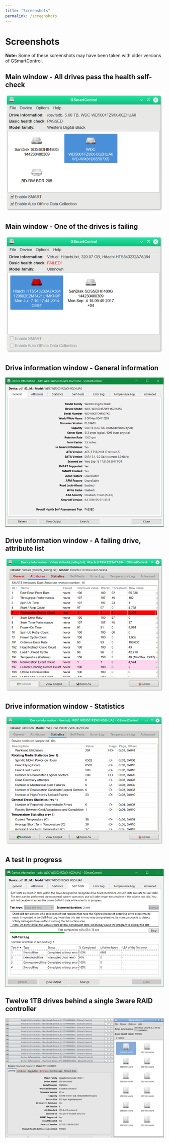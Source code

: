 ```yaml
---
title: "Screenshots"
permalink: /screenshots
---
```


# Screenshots

**Note:** Some of these screenshots may have been taken with older versions
of GSmartControl.

## Main window - All drives pass the health self-check

![3ware RAID](screenshots/main_ok.png)


## Main window - One of the drives is failing

![3ware RAID](screenshots/main_failing.png)


## Drive information window - General information

![3ware RAID](screenshots/info_identity.png)


## Drive information window - A failing drive, attribute list

![3ware RAID](screenshots/info_failing.png)


## Drive information window - Statistics

![3ware RAID](screenshots/info_stats.png)


## A test in progress

![3ware RAID](screenshots/info_testing.png)


## Twelve 1TB drives behind a single 3ware RAID controller

![3ware RAID](screenshots/3ware-raid.png)

